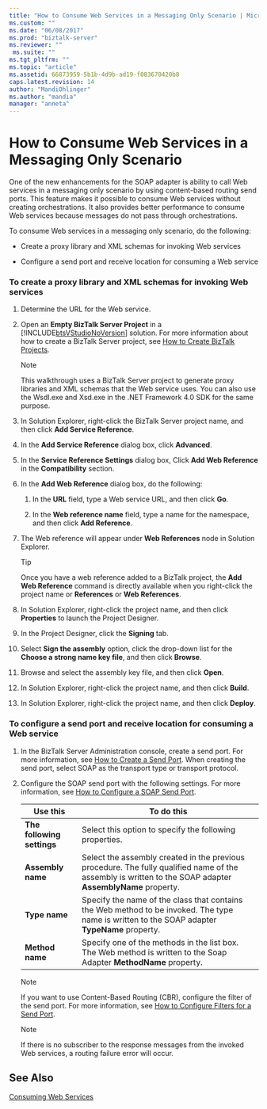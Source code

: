 ```yaml
---
title: "How to Consume Web Services in a Messaging Only Scenario | Microsoft Docs"
ms.custom: ""
ms.date: "06/08/2017"
ms.prod: "biztalk-server"
ms.reviewer: ""
 ms.suite: ""
ms.tgt_pltfrm: ""
ms.topic: "article"
ms.assetid: 66873959-5b1b-4d9b-ad19-f083670420b8
caps.latest.revision: 14
author: "MandiOhlinger"
ms.author: "mandia"
manager: "anneta"
---
```

# How to Consume Web Services in a Messaging Only Scenario
One of the new enhancements for the SOAP adapter is ability to call Web services in a messaging only scenario by using content-based routing send ports. This feature makes it possible to consume Web services without creating orchestrations. It also provides better performance to consume Web services because messages do not pass through orchestrations.  
  
 To consume Web services in a messaging only scenario, do the following:  
  
-   Create a proxy library and XML schemas for invoking Web services  
  
-   Configure a send port and receive location for consuming a Web service  
  
### To create a proxy library and XML schemas for invoking Web services  
  
1.  Determine the URL for the Web service.  
  
2.  Open an **Empty BizTalk Server Project** in a [!INCLUDE[btsVStudioNoVersion](../includes/btsvstudionoversion-md.md)] solution. For more information about how to create a BizTalk Server project, see [How to Create BizTalk Projects](../core/how-to-create-biztalk-projects.md).  
  
    > [!NOTE]
    >  This walkthrough uses a BizTalk Server project to generate proxy libraries and XML schemas that the Web service uses. You can also use the Wsdl.exe and Xsd.exe in the .NET Framework 4.0 SDK for the same purpose.  
  
3.  In Solution Explorer, right-click the BizTalk Server project name, and then click **Add Service Reference**.  
  
4.  In the **Add Service Reference** dialog box, click **Advanced**.  
  
5.  In the **Service Reference Settings** dialog box, Click **Add Web Reference** in the **Compatibility** section.  
  
6.  In the **Add Web Reference** dialog box, do the following:  
  
    1.  In the **URL** field, type a Web service URL, and then click **Go**.  
  
    2.  In the **Web reference name** field, type a name for the namespace, and then click **Add Reference**.  
  
7.  The Web reference will appear under **Web References** node in Solution Explorer.  
  
    > [!TIP]
    >  Once you have a web reference added to a BizTalk project, the **Add Web Reference** command is directly available when you right-click the project name or **References** or **Web References**.  
  
8.  In Solution Explorer, right-click the project name, and then click **Properties** to launch the Project Designer.  
  
9. In the Project Designer, click the **Signing** tab.  
  
10. Select **Sign the assembly** option, click the drop-down list for the **Choose a strong name key file**, and then click **Browse**.  
  
11. Browse and select the assembly key file, and then click **Open**.  
  
12. In Solution Explorer, right-click the project name, and then click **Build**.  
  
13. In Solution Explorer, right-click the project name, and then click **Deploy**.  
  
### To configure a send port and receive location for consuming a Web service  
  
1.  In the BizTalk Server Administration console, create a send port. For more information, see [How to Create a Send Port](../core/how-to-create-a-send-port2.md). When creating the send port, select SOAP as the transport type or transport protocol.  
  
2.  Configure the SOAP send port with the following settings. For more information, see [How to Configure a SOAP Send Port](../core/how-to-configure-a-soap-send-port.md).  
  
    |Use this|To do this|  
    |--------------|----------------|  
    |**The following settings**|Select this option to specify the following properties.|  
    |**Assembly name**|Select the assembly created in the previous procedure. The fully qualified name of the assembly is written to the SOAP adapter **AssemblyName** property.|  
    |**Type name**|Specify the name of the class that contains the Web method to be invoked. The type name is written to the SOAP adapter **TypeName** property.|  
    |**Method name**|Specify one of the methods in the list box. The Web method is written to the Soap Adapter **MethodName** property.|  
  
    > [!NOTE]
    >  If you want to use Content-Based Routing (CBR), configure the filter of the send port. For more information, see [How to Configure Filters for a Send Port](../core/how-to-configure-filters-for-a-send-port.md).  
  
    > [!NOTE]
    >  If there is no subscriber to the response messages from the invoked Web services, a routing failure error will occur.  
  
## See Also  
 [Consuming Web Services](../core/consuming-web-services.md)